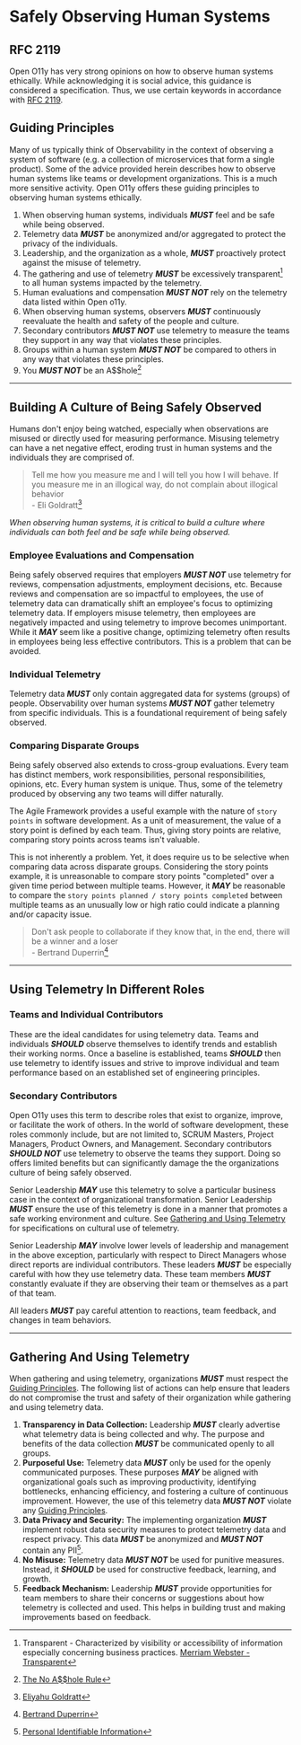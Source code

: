 # Safely Observing Human Systems

## RFC 2119

Open O11y has very strong opinions on how to observe human systems ethically. While
acknowledging it is social advice, this guidance is considered a specification. Thus, we
use certain keywords in accordance with [RFC 2119](https://www.ietf.org/rfc/rfc2119.txt).

## Guiding Principles

Many of us typically think of Observability in the context of observing a system of
software (e.g. a collection of microservices that form a single product). Some of the
advice provided herein describes how to observe human systems like teams or development
organizations. This is a much more sensitive activity. Open O11y offers these guiding
principles to observing human systems ethically.

1. When observing human systems, individuals ***MUST*** feel and be safe while being
  observed.
2. Telemetry data ***MUST*** be anonymized and/or aggregated to protect the privacy of the
  individuals.
3. Leadership, and the organization as a whole, ***MUST*** proactively protect against the
  misuse of telemetry.
4. The gathering and use of telemetry ***MUST*** be excessively transparent[^1] to all
  human systems impacted by the telemetry.
5. Human evaluations and compensation ***MUST NOT*** rely on the telemetry data listed
  within Open o11y.
6. When observing human systems, observers ***MUST*** continuously reevaluate the health
  and safety of the people and culture.
7. Secondary contributors ***MUST NOT*** use telemetry to measure the teams they support
  in any way that violates these principles.
8. Groups within a human system ***MUST NOT*** be compared to others in any way that
  violates these principles.
9. You ***MUST NOT*** be an A$$hole[^2]

----

## Building A Culture of Being Safely Observed

Humans don't enjoy being watched, especially when observations are misused or directly
used for measuring performance. Misusing telemetry can have a net negative effect, eroding
trust in human systems and the individuals they are comprised of.

> Tell me how you measure me and I will tell you how I will behave. If you measure me in
> an illogical way, do not complain about illogical behavior  
> \- Eli Goldratt[^as81]

*When observing human systems, it is critical to build a culture where individuals can
both feel and be safe while being observed.*

### Employee Evaluations and Compensation

Being safely observed requires that employers ***MUST NOT*** use telemetry for reviews,
compensation adjustments, employment decisions, etc. Because reviews and compensation are
so impactful to employees, the use of telemetry data can dramatically shift an employee's
focus to optimizing telemetry data. If employers misuse telemetry, then employees are
negatively impacted and using telemetry to improve becomes unimportant. While it ***MAY***
seem like a positive change, optimizing telemetry often results in employees being less
effective contributors. This is a problem that can be avoided.

### Individual Telemetry

Telemetry data ***MUST*** only contain aggregated data for systems (groups) of people.
Observability over human systems ***MUST NOT*** gather telemetry from specific
individuals. This is a foundational requirement of being safely observed.

### Comparing Disparate Groups

Being safely observed also extends to cross-group evaluations. Every team has distinct
members, work responsibilities, personal responsibilities, opinions, etc. Every human
system is unique. Thus, some of the telemetry produced by observing any two teams will
differ naturally.

The Agile Framework provides a useful example with the nature of `story points` in
software development. As a unit of measurement, the value of a story point is defined by
each team. Thus, giving story points are relative, comparing story points across teams
isn't valuable.

This is not inherently a problem. Yet, it does require us to be selective when comparing
data across disparate groups. Considering the story points example, it is unreasonable to
compare story points "completed" over a given time period between multiple teams. However,
it ***MAY*** be reasonable to compare the `story points planned / story points completed`
between multiple teams as an unusually low or high ratio could indicate a planning and/or
capacity issue.

> Don't ask people to collaborate if they know that, in the end, there will be a winner
> and a loser  
> \- Bertrand Duperrin[^5]

----

## Using Telemetry In Different Roles

### Teams and Individual Contributors

These are the ideal candidates for using telemetry data. Teams and individuals
***SHOULD*** observe themselves to identify trends and establish their working norms. Once
a baseline is established, teams ***SHOULD*** then use telemetry to identify issues and
strive to improve individual and team performance based on an established set of
engineering principles.

### Secondary Contributors

Open O11y uses this term to describe roles that exist to organize, improve, or facilitate
the work of others. In the world of software development, these roles commonly include,
but are not limited to, SCRUM Masters, Project Managers, Product Owners, and Management.
Secondary contributors ***SHOULD NOT*** use telemetry to observe the teams they support.
Doing so offers limited benefits but can significantly damage the the organizations
culture of being safely observed.

Senior Leadership ***MAY*** use this telemetry to solve a particular business case in the
context of organizational transformation. Senior Leadership ***MUST*** ensure the use of
this telemetry is done in a manner that promotes a safe working environment and culture.
See [Gathering and Using Telemetry](#gathering-and-using-telemetry) for specifications on
cultural use of telemetry.

Senior Leadership ***MAY*** involve lower levels of leadership and management in the above
exception, particularly with respect to Direct Managers whose direct reports are
individual contributors. These leaders ***MUST*** be especially careful with how they use
telemetry data. These team members ***MUST*** constantly evaluate if they are observing
their team or themselves as a part of that team.

All leaders ***MUST*** pay careful attention to reactions, team feedback, and changes in
team behaviors.

----

## Gathering And Using Telemetry

When gathering and using telemetry, organizations ***MUST*** must respect the [Guiding
Principles](#guiding-principles). The following list of actions can help ensure that
leaders do not compromise the trust and safety of their organization while gathering and
using telemetry data.

1. **Transparency in Data Collection:** Leadership ***MUST*** clearly advertise what
   telemetry data is being collected and why. The purpose and benefits of the data
   collection ***MUST*** be communicated openly to all groups.
2. **Purposeful Use:** Telemetry data ***MUST*** only be used for the openly communicated
   purposes. These purposes ***MAY*** be aligned with organizational goals such as
   improving productivity, identifying bottlenecks, enhancing efficiency, and fostering a
   culture of continuous improvement. However, the use of this telemetry data ***MUST
   NOT*** violate any [Guiding Principles](#guiding-principles).
3. **Data Privacy and Security:** The implementing organization ***MUST*** implement
   robust data security measures to protect telemetry data and respect privacy. This data
   ***MUST*** be anonymized and ***MUST NOT*** contain any PII[^3].
4. **No Misuse:** Telemetry data ***MUST NOT*** be used for punitive measures. Instead, it
   ***SHOULD*** be used for constructive feedback, learning, and growth.
5. **Feedback Mechanism:** Leadership ***MUST*** provide opportunities for team members to
   share their concerns or suggestions about how telemetry is collected and used. This
   helps in building trust and making improvements based on feedback.

[^1]: Transparent - Characterized by visibility or accessibility of information especially
concerning business practices. [Merriam Webster - Transparent](https://www.merriam-webster.com/dictionary/transparent)

[^2]: [The No A$$hole Rule](https://www.merriam-webster.com/dictionary/transparent)

[^3]: [Personal Identifiable Information](https://www.dol.gov/general/ppii)

[^as81]: [Eliyahu Goldratt](https://en.wikiquote.org/wiki/Eliyahu_M._Goldratt#The_Haystack_Syndrome_(1990))

[^5]: [Bertrand Duperrin](https://www.duperrin.com/english/2014/06/23/quote-tell-how-you-measure-and-i-will-tell-you-how-i-will-behave/)
